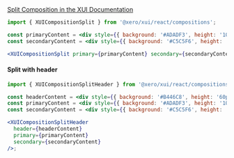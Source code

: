 <!-- Split -->
<div class="xui-margin-vertical">
	<a href="../section-compositions-split.html" isDocLink>Split Composition in the XUI Documentation</a>
</div>

```jsx harmony
import { XUICompositionSplit } from '@xero/xui/react/compositions';

const primaryContent = <div style={{ background: '#ADADF3', height: '100px' }}></div>;
const secondaryContent = <div style={{ background: '#C5C5F6', height: '100px' }}></div>;

<XUICompositionSplit primary={primaryContent} secondary={secondaryContent} />;
```

#### Split with header

```jsx harmony
import { XUICompositionSplitHeader } from '@xero/xui/react/compositions';

const headerContent = <div style={{ background: '#B446C8', height: '60px' }}></div>;
const primaryContent = <div style={{ background: '#ADADF3', height: '100px' }}></div>;
const secondaryContent = <div style={{ background: '#C5C5F6', height: '100px' }}></div>;

<XUICompositionSplitHeader
  header={headerContent}
  primary={primaryContent}
  secondary={secondaryContent}
/>;
```
